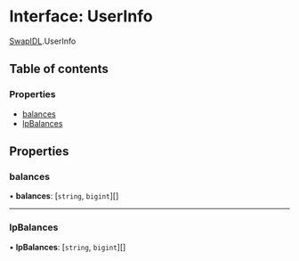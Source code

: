 # Interface: UserInfo

[SwapIDL](../modules/SwapIDL.md).UserInfo

## Table of contents

### Properties

- [balances](SwapIDL.UserInfo.md#balances)
- [lpBalances](SwapIDL.UserInfo.md#lpbalances)

## Properties

### balances

• **balances**: [`string`, `bigint`][]

___

### lpBalances

• **lpBalances**: [`string`, `bigint`][]

